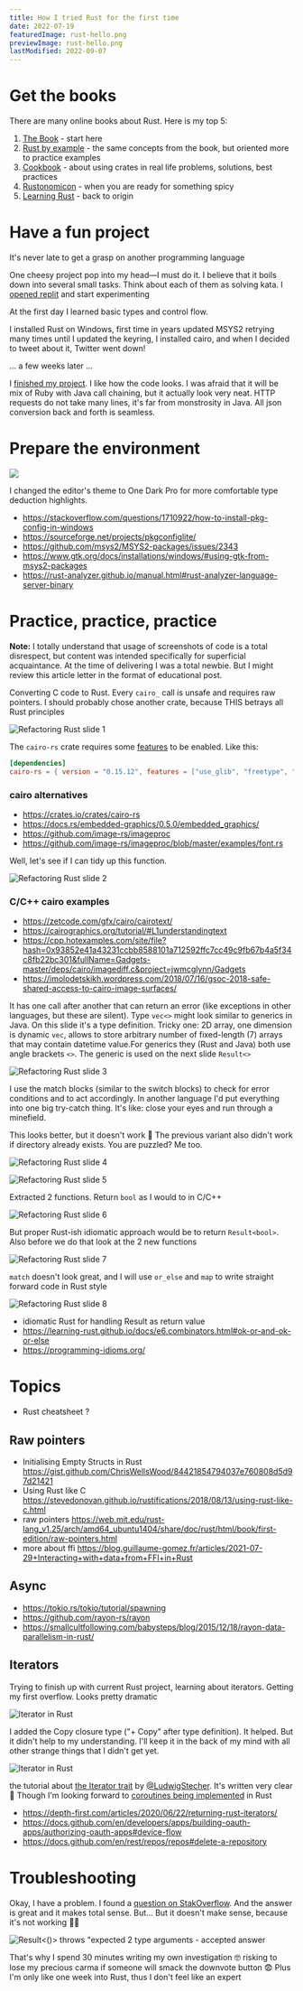 ```yaml
---
title: How I tried Rust for the first time
date: 2022-07-19
featuredImage: rust-hello.png
previewImage: rust-hello.png
lastModified: 2022-09-07
---
```



# Get the books

There are many online books about Rust. Here is my top 5:

1. [The Book](https://doc.rust-lang.org/book/ch04-02-references-and-borrowing.html) - start here
2. [Rust by example](https://doc.rust-lang.org/rust-by-example/std/result/question_mark.html) - the same concepts from the book, but oriented more to practice examples
3. [Cookbook](https://rust-lang-nursery.github.io/rust-cookbook/file/read-write.html) - about using crates in real life problems, solutions, best practices
4. [Rustonomicon](https://doc.rust-lang.org/nomicon/send-and-sync.html) - when you are ready for something spicy
5. [Learning Rust](https://learning-rust.github.io/docs/e6.combinators.html#ok-or-and-ok-or-else) - back to origin


# Have a fun project

It's never late to get a grasp on another programming language

One cheesy project pop into my head—I must do it. I believe that it boils down into several small tasks. Think about each of them as solving kata.
I [opened replit](https://replit.com/@stakanmartini/GithubBrush#src/main.rs) and start experimenting

At the first day I learned basic types and control flow.

I installed Rust on Windows, first time in years updated MSYS2 retrying many times until I updated the keyring, I installed cairo, and when I decided to tweet about it, Twitter went down!


... a few weeks later ...

I [finished my project](/projects/github-activity-brush). I like how the code looks. I was afraid that it will be mix of Ruby with Java call chaining, but it actually look very neat. HTTP requests do not take many lines, it's far from monstrosity in Java. All json conversion back and forth is seamless.


# Prepare the environment


![](./rust-mingw-w64-config.png)

I changed the editor's theme to One Dark Pro for more comfortable type deduction highlights.

- https://stackoverflow.com/questions/1710922/how-to-install-pkg-config-in-windows
- https://sourceforge.net/projects/pkgconfiglite/
- https://github.com/msys2/MSYS2-packages/issues/2343
- https://www.gtk.org/docs/installations/windows/#using-gtk-from-msys2-packages
- https://rust-analyzer.github.io/manual.html#rust-analyzer-language-server-binary


# Practice, practice, practice

**Note:** I totally understand that usage of screenshots of code is a total disrespect, but content was intended specifically for superficial acquaintance. At the time of delivering I was a total newbie. But I might review this article letter in the format of educational post.

Converting C code to Rust. Every `cairo_` call is unsafe and requires raw pointers. I should probably chose another crate, because THIS betrays all Rust principles

![Refactoring Rust slide 1](./rust-learning-cairo-1.png)

The `cairo-rs` crate requires some [features](https://doc.rust-lang.org/cargo/reference/features.html) to be enabled. Like this:

```toml
[dependencies]
cairo-rs = { version = "0.15.12", features = ["use_glib", "freetype", "png"] }
```


### cairo alternatives

- https://crates.io/crates/cairo-rs
- https://docs.rs/embedded-graphics/0.5.0/embedded_graphics/
- https://github.com/image-rs/imageproc
- https://github.com/image-rs/imageproc/blob/master/examples/font.rs


Well, let's see if I can tidy up this function. 

![Refactoring Rust slide 2](./rust-learning-cairo-2.png)

### C/C++ cairo examples

- https://zetcode.com/gfx/cairo/cairotext/
- https://cairographics.org/tutorial/#L1understandingtext
- https://cpp.hotexamples.com/site/file?hash=0x93852e41a43231ccbb8588101a712592ffc7cc49c9fb67b4a5f34c8fb22bc301&fullName=Gadgets-master/deps/cairo/imagediff.c&project=jwmcglynn/Gadgets
- https://imolodetskikh.wordpress.com/2018/07/16/gsoc-2018-safe-shared-access-to-cairo-image-surfaces/


It has one call after another that can return an error (like exceptions in other languages, but these are silent). Type `vec<>` might look similar to generics in Java. On this slide it's a type definition. Tricky one: 2D array, one dimension is dynamic `vec`, allows to store arbitrary number of fixed-length (7) arrays that may contain datetime value.For generics they (Rust and Java) both use angle brackets `<>`. The generic is used on the next slide `Result<>`

![Refactoring Rust slide 3](./rust-learning-cairo-3.png)

I use the match blocks (similar to the switch blocks) to check for error conditions and to act accordingly. In another language I'd put everything into one big try-catch thing. It's like: close your eyes and run through a minefield.


This looks better, but it doesn't work 🙂 The previous variant also didn't work if directory already exists. You are puzzled? Me too.


![Refactoring Rust slide 4](./rust-learning-cairo-4.png)

![Refactoring Rust slide 5](./rust-learning-cairo-5.png)

Extracted 2 functions. Return `bool` as I would to in C/C++

![Refactoring Rust slide 6](./rust-learning-cairo-6.png)

But proper Rust-ish idiomatic approach would be to return `Result<bool>`. Also before we do that look at the 2 new functions

![Refactoring Rust slide 7](./rust-learning-cairo-7.png)

`match` doesn't look great, and I will use `or_else` and `map` to write straight forward code in Rust style

![Refactoring Rust slide 8](./rust-learning-cairo-8.png)


- idiomatic Rust for handling Result as return value
- https://learning-rust.github.io/docs/e6.combinators.html#ok-or-and-ok-or-else
- https://programming-idioms.org/



# Topics

- Rust cheatsheet ?

## Raw pointers

- Initialising Empty Structs in Rust https://gist.github.com/ChrisWellsWood/84421854794037e760808d5d97d21421
- Using Rust like C https://stevedonovan.github.io/rustifications/2018/08/13/using-rust-like-c.html
- raw pointers https://web.mit.edu/rust-lang_v1.25/arch/amd64_ubuntu1404/share/doc/rust/html/book/first-edition/raw-pointers.html
- more about ffi https://blog.guillaume-gomez.fr/articles/2021-07-29+Interacting+with+data+from+FFI+in+Rust

## Async

- https://tokio.rs/tokio/tutorial/spawning
- https://github.com/rayon-rs/rayon
- https://smallcultfollowing.com/babysteps/blog/2015/12/18/rayon-data-parallelism-in-rust/


## Iterators

Trying to finish up with current Rust project, learning about iterators. Getting my first overflow. Looks pretty dramatic

![Iterator in Rust](./rust-iterators-stack-overflow.png)

I added the Copy closure type ("+ Copy" after type definition). It helped. But it didn't help to my understanding. I'll keep it in the back of my mind with all other strange things that I didn't get yet.

![Iterator in Rust](./rust-iterators-fixed.png)

the tutorial about [the Iterator trait](https://aloso.github.io/2021/03/09/creating-an-iterator) by [@LudwigStecher](https://twitter.com/LudwigStecher). It's written very clear 👏 Though I'm looking forward to [coroutines being implemented](https://doc.rust-lang.org/beta/unstable-book/language-features/generators.html) in Rust


- https://depth-first.com/articles/2020/06/22/returning-rust-iterators/
- https://docs.github.com/en/developers/apps/building-oauth-apps/authorizing-oauth-apps#device-flow
- https://docs.github.com/en/rest/repos/repos#delete-a-repository


# Troubleshooting

Okay, I have a problem. I found a [question on StakOverflow](https://stackoverflow.com/q/53584631/1104612). And the answer is great and it makes total sense. But… But it doesn't make sense, because it's not working 😵‍💫

![Result<()> throws "expected 2 type arguments - accepted answer](./rust-so-answer-result.png)

That's why I spend 30 minutes writing my own investigation 🤓 risking to lose my precious carma if someone will smack the downvote button 😨 Plus I'm only like one week into Rust, thus I don't feel like an expert